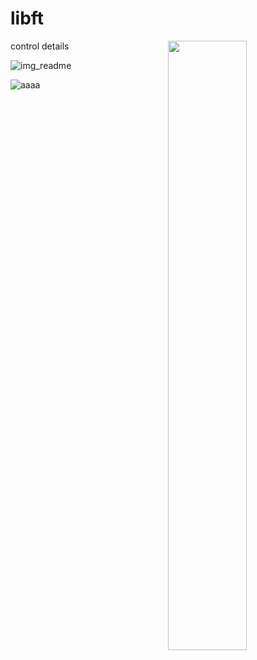 # libft

control details
<img align="right" src="![img_readme](https://user-images.githubusercontent.com/73845925/153059022-bc865001-d52c-4335-a7eb-3e1b14c34087.png)
" width="50%"/>

![img_readme](https://user-images.githubusercontent.com/73845925/153059022-bc865001-d52c-4335-a7eb-3e1b14c34087.png)

![aaaa](https://user-images.githubusercontent.com/73845925/153059236-9809b2ec-03f6-4cf4-a2a6-4bbc3c6bc04e.png)
